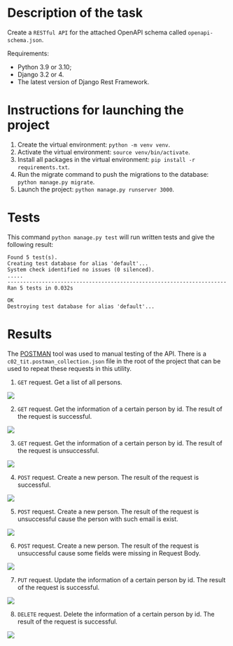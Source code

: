 # Description of the task

Create a `RESTful API` for the attached OpenAPI schema called `openapi-schema.json`.

Requirements:
- Python 3.9 or 3.10;
- Django 3.2 or 4.
- The latest version of Django Rest Framework.

# Instructions for launching the project

1) Create the virtual environment: `python -m venv venv`.
2) Activate the virtual environment: `source venv/bin/activate`.
3) Install all packages in the virtual environment: `pip install -r requirements.txt`.
4) Run the migrate command to push the migrations to the database: `python manage.py migrate`.
5) Launch the project: `python manage.py runserver 3000`.

# Tests

This command `python manage.py test` will run written tests and give the following result:

```                                             
Found 5 test(s).
Creating test database for alias 'default'...
System check identified no issues (0 silenced).
.....
----------------------------------------------------------------------
Ran 5 tests in 0.032s

OK
Destroying test database for alias 'default'...
```

# Results

The [POSTMAN](https://www.postman.com/) tool was used to manual testing of the API. There is a `c02_tit.postman_collection.json` file in the root of the project that can be used to repeat these requests in this utility.

1. `GET` request. Get a list of all persons.

![](https://github.com/nurzhannogerbek/c02_tit/tree/master/screenshots/1.png)

2. `GET` request. Get the information of a certain person by id. The result of the request is successful.

![](https://github.com/nurzhannogerbek/c02_tit/tree/master/screenshots/2.png)

3. `GET` request. Get the information of a certain person by id. The result of the request is unsuccessful.

![](https://github.com/nurzhannogerbek/c02_tit/tree/master/screenshots/3.png)

4. `POST` request. Create a new person. The result of the request is successful.

![](https://github.com/nurzhannogerbek/c02_tit/tree/master/screenshots/4.png)

5. `POST` request. Create a new person. The result of the request is unsuccessful cause the person with such email is exist.

![](https://github.com/nurzhannogerbek/c02_tit/tree/master/screenshots/5.png)

6. `POST` request. Create a new person. The result of the request is unsuccessful cause some fields were missing in Request Body.

![](https://github.com/nurzhannogerbek/c02_tit/tree/master/screenshots/6.png)

7. `PUT` request. Update the information of a certain person by id. The result of the request is successful.

![](https://github.com/nurzhannogerbek/c02_tit/tree/master/screenshots/7.png)

8. `DELETE` request. Delete the information of a certain person by id. The result of the request is successful.

![](https://github.com/nurzhannogerbek/c02_tit/tree/master/screenshots/8.png)
